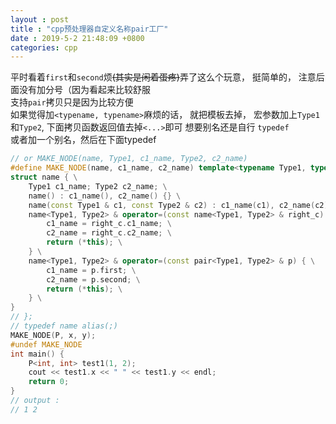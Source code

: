 ```yaml
---
layout : post
title : "cpp预处理器自定义名称pair工厂"
date : 2019-5-2 21:48:09 +0800
categories: cpp
---
```


平时看着`first`和`second`烦<del>(其实是闲着蛋疼)</del>弄了这么个玩意， 挺简单的， 注意后面没有加分号（因为看起来比较舒服  
支持`pair`拷贝只是因为比较方便  
如果觉得加`<typename, typename>`麻烦的话， 就把模板去掉， 宏参数加上`Type1`和`Type2`, 下面拷贝函数返回值去掉`<...>`即可
想要别名还是自行 `typedef`  
或者加一个别名，然后在下面typedef
```cpp
// or MAKE_NODE(name, Type1, c1_name, Type2, c2_name)
#define MAKE_NODE(name, c1_name, c2_name) template<typename Type1, typename Type2> \
struct name { \
    Type1 c1_name; Type2 c2_name; \
    name() : c1_name(), c2_name() {} \
    name(const Type1 & c1, const Type2 & c2) : c1_name(c1), c2_name(c2) {} \
    name<Type1, Type2> & operator=(const name<Type1, Type2> & right_c) { \
        c1_name = right_c.c1_name; \
        c2_name = right_c.c2_name; \
        return (*this); \
    } \
    name<Type1, Type2> & operator=(const pair<Type1, Type2> & p) { \
        c1_name = p.first; \
        c2_name = p.second; \
        return (*this); \
    } \
}
// };
// typedef name alias(;)
MAKE_NODE(P, x, y);
#undef MAKE_NODE
int main() {
    P<int, int> test1(1, 2);
    cout << test1.x << " " << test1.y << endl;
    return 0;
}
// output :
// 1 2
```